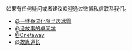 如果有任何疑问或者建议欢迎通过微博私信联系我们。

- [@一缕殇流化隐半边冰霜](http://weibo.com/u/1936502837)
- [@没故事的卓同学](http://weibo.com/1926303682)
- [@Onetaway](http://weibo.com/u/1683298872)
- [@故胤道长](http://weibo.com/u/1827884772)

